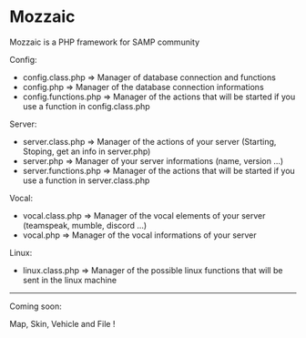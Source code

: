 # Mozzaic
Mozzaic is a PHP framework for SAMP community

Config:
  - config.class.php => Manager of database connection and functions
  - config.php => Manager of the database connection informations
  - config.functions.php => Manager of the actions that will be started if you use a function in config.class.php

Server:
  - server.class.php => Manager of the actions of your server (Starting, Stoping, get an info in server.php)
  - server.php => Manager of your server informations (name, version ...)
  - server.functions.php => Manager of the actions that will be started if you use a function in server.class.php

Vocal:
  - vocal.class.php => Manager of the vocal elements of your server (teamspeak, mumble, discord ...)
  - vocal.php => Manager of the vocal informations of your server

Linux:
  - linux.class.php => Manager of the possible linux functions that will be sent in the linux machine

----------------------------------------------

Coming soon:

Map, Skin, Vehicle and File !
